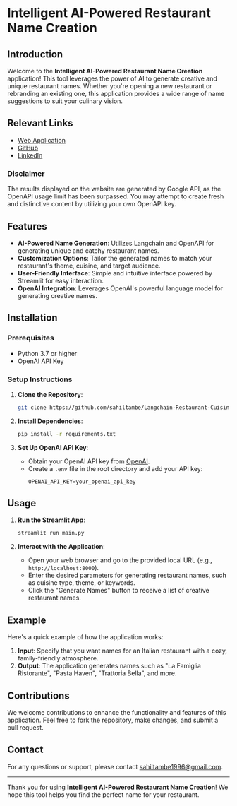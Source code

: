 # Intelligent AI-Powered Restaurant Name Creation

## Introduction
Welcome to the **Intelligent AI-Powered Restaurant Name Creation** application! This tool leverages the power of AI to generate creative and unique restaurant names. Whether you're opening a new restaurant or rebranding an existing one, this application provides a wide range of name suggestions to suit your culinary vision.


## Relevant Links

- [Web Application](https://langchain-restaurant-cuisine-ideas.streamlit.app/)
- [GitHub](https://github.com/sahiltambe/Langchain-Restaurant-Cuisine-Ideas/)
- [LinkedIn](https://www.linkedin.com/in/sahiltambe13//)


### Disclaimer

The results displayed on the website are generated by Google API, as the OpenAPI usage limit has been surpassed. You may attempt to create fresh and distinctive content by utilizing your own OpenAPI key.


## Features
- **AI-Powered Name Generation**: Utilizes Langchain and OpenAPI for generating unique and catchy restaurant names.
- **Customization Options**: Tailor the generated names to match your restaurant's theme, cuisine, and target audience.
- **User-Friendly Interface**: Simple and intuitive interface powered by Streamlit for easy interaction.
- **OpenAI Integration**: Leverages OpenAI's powerful language model for generating creative names.

## Installation

### Prerequisites
- Python 3.7 or higher
- OpenAI API Key

### Setup Instructions
1. **Clone the Repository**:
    ```bash
    git clone https://github.com/sahiltambe/Langchain-Restaurant-Cuisine-Ideas.git
    ```

2. **Install Dependencies**:
    ```bash
    pip install -r requirements.txt
    ```

3. **Set Up OpenAI API Key**:
    - Obtain your OpenAI API key from [OpenAI](https://www.openai.com).
    - Create a `.env` file in the root directory and add your API key:
      ```env
      OPENAI_API_KEY=your_openai_api_key
      ```

## Usage
1. **Run the Streamlit App**:
    ```bash
    streamlit run main.py
    ```

2. **Interact with the Application**:
    - Open your web browser and go to the provided local URL (e.g., `http://localhost:8000`).
    - Enter the desired parameters for generating restaurant names, such as cuisine type, theme, or keywords.
    - Click the "Generate Names" button to receive a list of creative restaurant names.

## Example
Here's a quick example of how the application works:

1. **Input**: Specify that you want names for an Italian restaurant with a cozy, family-friendly atmosphere.
2. **Output**: The application generates names such as "La Famiglia Ristorante", "Pasta Haven", "Trattoria Bella", and more.

## Contributions
We welcome contributions to enhance the functionality and features of this application. Feel free to fork the repository, make changes, and submit a pull request.


## Contact
For any questions or support, please contact [sahiltambe1996@gmail.com](mailto:sahiltambe1996@gmail.com).

---

Thank you for using **Intelligent AI-Powered Restaurant Name Creation**! We hope this tool helps you find the perfect name for your restaurant.
